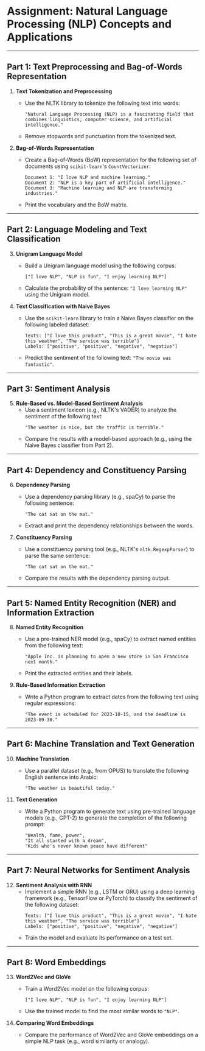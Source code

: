 # Assignment: Natural Language Processing (NLP) Concepts and Applications

---

## **Part 1: Text Preprocessing and Bag-of-Words Representation**

1. **Text Tokenization and Preprocessing**

   - Use the NLTK library to tokenize the following text into words:
     ```
     "Natural Language Processing (NLP) is a fascinating field that combines linguistics, computer science, and artificial intelligence."
     ```
   - Remove stopwords and punctuation from the tokenized text.

1. **Bag-of-Words Representation**

   - Create a Bag-of-Words (BoW) representation for the following set of documents using `scikit-learn`'s `CountVectorizer`:
     ```
     Document 1: "I love NLP and machine learning."
     Document 2: "NLP is a key part of artificial intelligence."
     Document 3: "Machine learning and NLP are transforming industries."
     ```
   - Print the vocabulary and the BoW matrix.

---

## **Part 2: Language Modeling and Text Classification**

3. **Unigram Language Model**

   - Build a Unigram language model using the following corpus:
     ```
     ["I love NLP", "NLP is fun", "I enjoy learning NLP"]
     ```
   - Calculate the probability of the sentence: `"I love learning NLP"` using the Unigram model.

1. **Text Classification with Naive Bayes**

   - Use the `scikit-learn` library to train a Naive Bayes classifier on the following labeled dataset:
     ```
     Texts: ["I love this product", "This is a great movie", "I hate this weather", "The service was terrible"]
     Labels: ["positive", "positive", "negative", "negative"]
     ```
   - Predict the sentiment of the following text: `"The movie was fantastic"`.

---

## **Part 3: Sentiment Analysis**

5. **Rule-Based vs. Model-Based Sentiment Analysis**
   - Use a sentiment lexicon (e.g., NLTK's VADER) to analyze the sentiment of the following text:
     ```
     "The weather is nice, but the traffic is terrible."
     ```
   - Compare the results with a model-based approach (e.g., using the Naive Bayes classifier from Part 2).

---

## **Part 4: Dependency and Constituency Parsing**

6. **Dependency Parsing**

   - Use a dependency parsing library (e.g., spaCy) to parse the following sentence:
     ```
     "The cat sat on the mat."
     ```
   - Extract and print the dependency relationships between the words.

1. **Constituency Parsing**

   - Use a constituency parsing tool (e.g., NLTK's `nltk.RegexpParser`) to parse the same sentence:
     ```
     "The cat sat on the mat."
     ```
   - Compare the results with the dependency parsing output.

---

## **Part 5: Named Entity Recognition (NER) and Information Extraction**

8. **Named Entity Recognition**

   - Use a pre-trained NER model (e.g., spaCy) to extract named entities from the following text:
     ```
     "Apple Inc. is planning to open a new store in San Francisco next month."
     ```
   - Print the extracted entities and their labels.

1. **Rule-Based Information Extraction**

   - Write a Python program to extract dates from the following text using regular expressions:
     ```
     "The event is scheduled for 2023-10-15, and the deadline is 2023-09-30."
     ```

---

## **Part 6: Machine Translation and Text Generation**

10. **Machine Translation**

    - Use a parallel dataset (e.g., from OPUS) to translate the following English sentence into Arabic:
      ```
      "The weather is beautiful today."
      ```

1.  **Text Generation**

    - Write a Python program to generate text using pre-trained language models (e.g., GPT-2) to generate the completion of the following prompt:
      ```
      "Wealth, fame, power",
      "It all started with a dream",
      "Kids who's never known peace have different"
      ```

---

## **Part 7: Neural Networks for Sentiment Analysis**

12. **Sentiment Analysis with RNN**
    - Implement a simple RNN (e.g., LSTM or GRU) using a deep learning framework (e.g., TensorFlow or PyTorch) to classify the sentiment of the following dataset:
      ```
      Texts: ["I love this product", "This is a great movie", "I hate this weather", "The service was terrible"]
      Labels: ["positive", "positive", "negative", "negative"]
      ```
    - Train the model and evaluate its performance on a test set.

---

## **Part 8: Word Embeddings**

13. **Word2Vec and GloVe**

    - Train a Word2Vec model on the following corpus:
      ```
      ["I love NLP", "NLP is fun", "I enjoy learning NLP"]
      ```
    - Use the trained model to find the most similar words to `"NLP"`.

1.  **Comparing Word Embeddings**

    - Compare the performance of Word2Vec and GloVe embeddings on a simple NLP task (e.g., word similarity or analogy).
